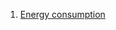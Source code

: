 1) [Energy consumption](https://github.com/3mralaa159/DataAnalysisPython/tree/main/Energy%20Consumption%20Forecasting)
